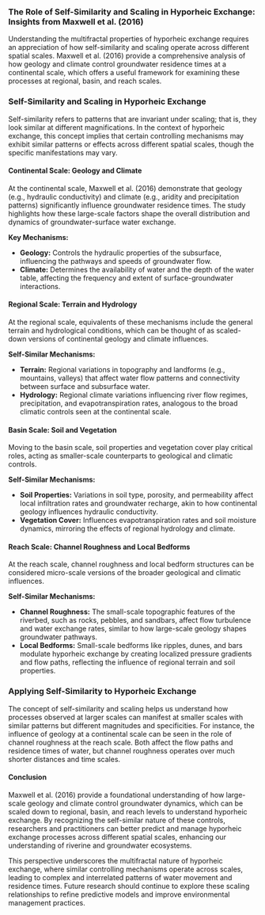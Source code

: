 ### The Role of Self-Similarity and Scaling in Hyporheic Exchange: Insights from Maxwell et al. (2016)

Understanding the multifractal properties of hyporheic exchange requires an appreciation of how self-similarity and scaling operate across different spatial scales. Maxwell et al. (2016) provide a comprehensive analysis of how geology and climate control groundwater residence times at a continental scale, which offers a useful framework for examining these processes at regional, basin, and reach scales.

### Self-Similarity and Scaling in Hyporheic Exchange

Self-similarity refers to patterns that are invariant under scaling; that is, they look similar at different magnifications. In the context of hyporheic exchange, this concept implies that certain controlling mechanisms may exhibit similar patterns or effects across different spatial scales, though the specific manifestations may vary.

#### Continental Scale: Geology and Climate

At the continental scale, Maxwell et al. (2016) demonstrate that geology (e.g., hydraulic conductivity) and climate (e.g., aridity and precipitation patterns) significantly influence groundwater residence times. The study highlights how these large-scale factors shape the overall distribution and dynamics of groundwater-surface water exchange.

**Key Mechanisms:**

- **Geology:** Controls the hydraulic properties of the subsurface, influencing the pathways and speeds of groundwater flow.
- **Climate:** Determines the availability of water and the depth of the water table, affecting the frequency and extent of surface-groundwater interactions.

#### Regional Scale: Terrain and Hydrology

At the regional scale, equivalents of these mechanisms include the general terrain and hydrological conditions, which can be thought of as scaled-down versions of continental geology and climate influences.

**Self-Similar Mechanisms:**

- **Terrain:** Regional variations in topography and landforms (e.g., mountains, valleys) that affect water flow patterns and connectivity between surface and subsurface water.
- **Hydrology:** Regional climate variations influencing river flow regimes, precipitation, and evapotranspiration rates, analogous to the broad climatic controls seen at the continental scale.

#### Basin Scale: Soil and Vegetation

Moving to the basin scale, soil properties and vegetation cover play critical roles, acting as smaller-scale counterparts to geological and climatic controls.

**Self-Similar Mechanisms:**

- **Soil Properties:** Variations in soil type, porosity, and permeability affect local infiltration rates and groundwater recharge, akin to how continental geology influences hydraulic conductivity.
- **Vegetation Cover:** Influences evapotranspiration rates and soil moisture dynamics, mirroring the effects of regional hydrology and climate.

#### Reach Scale: Channel Roughness and Local Bedforms

At the reach scale, channel roughness and local bedform structures can be considered micro-scale versions of the broader geological and climatic influences.

**Self-Similar Mechanisms:**

- **Channel Roughness:** The small-scale topographic features of the riverbed, such as rocks, pebbles, and sandbars, affect flow turbulence and water exchange rates, similar to how large-scale geology shapes groundwater pathways.
- **Local Bedforms:** Small-scale bedforms like ripples, dunes, and bars modulate hyporheic exchange by creating localized pressure gradients and flow paths, reflecting the influence of regional terrain and soil properties.

### Applying Self-Similarity to Hyporheic Exchange

The concept of self-similarity and scaling helps us understand how processes observed at larger scales can manifest at smaller scales with similar patterns but different magnitudes and specificities. For instance, the influence of geology at a continental scale can be seen in the role of channel roughness at the reach scale. Both affect the flow paths and residence times of water, but channel roughness operates over much shorter distances and time scales.

#### Conclusion

Maxwell et al. (2016) provide a foundational understanding of how large-scale geology and climate control groundwater dynamics, which can be scaled down to regional, basin, and reach levels to understand hyporheic exchange. By recognizing the self-similar nature of these controls, researchers and practitioners can better predict and manage hyporheic exchange processes across different spatial scales, enhancing our understanding of riverine and groundwater ecosystems.

This perspective underscores the multifractal nature of hyporheic exchange, where similar controlling mechanisms operate across scales, leading to complex and interrelated patterns of water movement and residence times. Future research should continue to explore these scaling relationships to refine predictive models and improve environmental management practices.
